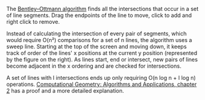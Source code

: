 The [Bentley–Ottmann algorithm](https://en.wikipedia.org/wiki/Bentley%E2%80%93Ottmann_algorithm) finds all the intersections that occur in a set of line segments. Drag the endpoints of the line to move, click to add and right click to remove. 

Instead of calculating the intersection of every pair of segments, which would require O(n²) comparisons for a set of n lines, the algorithm uses a sweep line. Starting at the top of the screen and moving down, it keeps track of order of the lines' x positions at the current y position (represented by the figure on the right). As lines start, end or intersect, new pairs of lines become adjacent in the x ordering and are checked for intersections. 

A set of lines with I intersections ends up only requiring O(n log n + I log n) operations.  [Computational Geometry: Algorithms and Applications, chapter 2](http://www.cs.uu.nl/geobook/) has a proof and a more detailed explanation. 